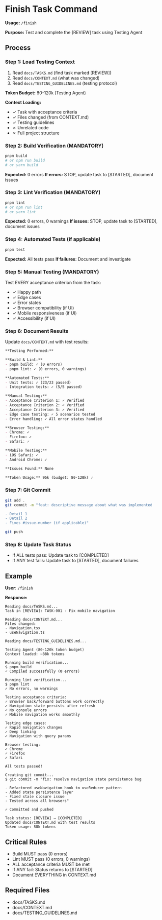 # Finish Task Command

**Usage:** `/finish`

**Purpose:** Test and complete the [REVIEW] task using Testing Agent

## Process

### Step 1: Load Testing Context
1. Read `docs/TASKS.md` (find task marked [REVIEW])
2. Read `docs/CONTEXT.md` (what was changed)
3. Read `docs/TESTING_GUIDELINES.md` (testing protocol)

**Token Budget:** 80-120k (Testing Agent)

**Context Loading:**
- ✓ Task with acceptance criteria
- ✓ Files changed (from CONTEXT.md)
- ✓ Testing guidelines
- ✗ Unrelated code
- ✗ Full project structure

### Step 2: Build Verification (MANDATORY)
```bash
pnpm build
# or npm run build
# or yarn build
```

**Expected:** 0 errors
**If errors:** STOP, update task to [STARTED], document issues

### Step 3: Lint Verification (MANDATORY)
```bash
pnpm lint
# or npm run lint
# or yarn lint
```

**Expected:** 0 errors, 0 warnings
**If issues:** STOP, update task to [STARTED], document issues

### Step 4: Automated Tests (if applicable)
```bash
pnpm test
```

**Expected:** All tests pass
**If failures:** Document and investigate

### Step 5: Manual Testing (MANDATORY)
Test EVERY acceptance criterion from the task:
- ✓ Happy path
- ✓ Edge cases
- ✓ Error states
- ✓ Browser compatibility (if UI)
- ✓ Mobile responsiveness (if UI)
- ✓ Accessibility (if UI)

### Step 6: Document Results
Update `docs/CONTEXT.md` with test results:

```markdown
**Testing Performed:**

**Build & Lint:**
- pnpm build: ✓ (0 errors)
- pnpm lint: ✓ (0 errors, 0 warnings)

**Automated Tests:**
- Unit tests: ✓ (23/23 passed)
- Integration tests: ✓ (5/5 passed)

**Manual Testing:**
- Acceptance Criterion 1: ✓ Verified
- Acceptance Criterion 2: ✓ Verified
- Acceptance Criterion 3: ✓ Verified
- Edge case testing: ✓ 5 scenarios tested
- Error handling: ✓ All error states handled

**Browser Testing:**
- Chrome: ✓
- Firefox: ✓
- Safari: ✓

**Mobile Testing:**
- iOS Safari: ✓
- Android Chrome: ✓

**Issues Found:** None

**Token Usage:** 95k (budget: 80-120k) ✓
```

### Step 7: Git Commit
```bash
git add .
git commit -m "feat: descriptive message about what was implemented

- Detail 1
- Detail 2
- Fixes #issue-number (if applicable)"

git push
```

### Step 8: Update Task Status
- If ALL tests pass: Update task to [COMPLETED]
- If ANY test fails: Update task to [STARTED], document failures

## Example

**User:** `/finish`

**Response:**
```
Reading docs/TASKS.md...
Task in [REVIEW]: TASK-001 - Fix mobile navigation

Reading docs/CONTEXT.md...
Files changed:
- Navigation.tsx
- useNavigation.ts

Reading docs/TESTING_GUIDELINES.md...

Testing Agent (80-120k token budget)
Context loaded: ~88k tokens

Running build verification...
$ pnpm build
✓ Compiled successfully (0 errors)

Running lint verification...
$ pnpm lint
✓ No errors, no warnings

Testing acceptance criteria:
✓ Browser back/forward buttons work correctly
✓ Navigation state persists after refresh
✓ No console errors
✓ Mobile navigation works smoothly

Testing edge cases:
✓ Rapid navigation changes
✓ Deep linking
✓ Navigation with query params

Browser testing:
✓ Chrome
✓ Firefox
✓ Safari

All tests passed!

Creating git commit...
$ git commit -m "fix: resolve navigation state persistence bug

- Refactored useNavigation hook to useReducer pattern
- Added state persistence layer
- Fixed stale closure issue
- Tested across all browsers"

✓ Committed and pushed

Task status: [REVIEW] → [COMPLETED]
Updated docs/CONTEXT.md with test results
Token usage: 88k tokens
```

## Critical Rules
- Build MUST pass (0 errors)
- Lint MUST pass (0 errors, 0 warnings)
- ALL acceptance criteria MUST be met
- If ANY fail: Status returns to [STARTED]
- Document EVERYTHING in CONTEXT.md

## Required Files
- docs/TASKS.md
- docs/CONTEXT.md
- docs/TESTING_GUIDELINES.md
